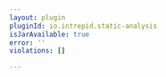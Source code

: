 ```yaml
---
layout: plugin
pluginId: io.intrepid.static-analysis
isJarAvailable: true
error: ''
violations: []

---
```

